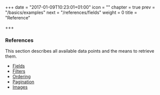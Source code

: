 +++
date = "2017-01-09T10:23:01+01:00"
icon = "<b class='fa fa-list'></b>"
chapter = true
prev = "/basics/examples"
next = "/references/fields"
weight = 0
title = "Reference"

+++

### References

This section describes all available data points and the means to retrieve them.

- [Fields](/api/references/fields)
- [Filters](/api/references/filters)
- [Ordering](/api/references/ordering)
- [Pagination](/api/references/pagination)
- [Images](/api/references/images)